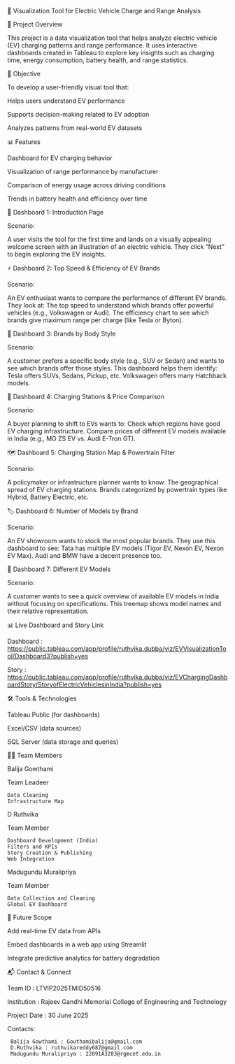 🚗 Visualization Tool for Electric Vehicle Charge and Range Analysis


📌 Project Overview

This project is a data visualization tool that helps analyze electric vehicle (EV) charging patterns and range performance. It uses interactive dashboards created in Tableau to explore key insights such as charging time, energy consumption, battery health, and range statistics.

🎯 Objective

To develop a user-friendly visual tool that:

Helps users understand EV performance

Supports decision-making related to EV adoption

Analyzes patterns from real-world EV datasets

📊 Features

Dashboard for EV charging behavior

Visualization of range performance by manufacturer

Comparison of energy usage across driving conditions

Trends in battery health and efficiency over time

🚗 Dashboard 1: Introduction Page

Scenario:

A user visits the tool for the first time and lands on a visually appealing welcome screen with an illustration of an electric vehicle. They click “Next” to begin exploring the EV insights.

⚡ Dashboard 2: Top Speed & Efficiency of EV Brands

Scenario:

An EV enthusiast wants to compare the performance of different EV brands. They look at:
The top speed to understand which brands offer powerful vehicles (e.g., Volkswagen or Audi).
The efficiency chart to see which brands give maximum range per charge (like Tesla or Byton).

🚙 Dashboard 3: Brands by Body Style

Scenario:

A customer prefers a specific body style (e.g., SUV or Sedan) and wants to see which brands offer those styles. This dashboard helps them identify:
Tesla offers SUVs, Sedans, Pickup, etc.
Volkswagen offers many Hatchback models.

🔌 Dashboard 4: Charging Stations & Price Comparison

Scenario:

A buyer planning to shift to EVs wants to:
Check which regions have good EV charging infrastructure.
Compare prices of different EV models available in India (e.g., MG ZS EV vs. Audi E-Tron GT).

🗺️ Dashboard 5: Charging Station Map & Powertrain Filter

Scenario:

A policymaker or infrastructure planner wants to know:
The geographical spread of EV charging stations.
Brands categorized by powertrain types like Hybrid, Battery Electric, etc.

🏷️ Dashboard 6: Number of Models by Brand

Scenario:

An EV showroom wants to stock the most popular brands. They use this dashboard to see:
Tata has multiple EV models (Tigor EV, Nexon EV, Nexon EV Max).
Audi and BMW have a decent presence too.

🧱 Dashboard 7: Different EV Models

Scenario:

A customer wants to see a quick overview of available EV models in India without focusing on specifications. This treemap shows model names and their relative representation.


📊 Live Dashboard and Story Link

  Dashboard : https://public.tableau.com/app/profile/ruthvika.dubba/viz/EVVisualizationTool/Dashboard3?publish=yes
  
  Story : https://public.tableau.com/app/profile/ruthvika.dubba/viz/EVChargingDashboardStory/StoryofElectricVehiclesinIndia?publish=yes

🛠️ Tools & Technologies

Tableau Public (for dashboards)

Excel/CSV (data sources)

SQL Server (data storage and queries)

👩‍💻 Team Members

Balija Gowthami

  Team Leadeer
  
    Data Cleaning 
    Infrastructure Map 
D Ruthvika

  Team Member
  
    Dashboard Development (India) 
    Filters and KPIs 
    Story Creation & Publishing 
    Web Integration 
Madugundu Muralipriya

  Team Member
  
    Data Collection and Cleaning 
    Global EV Dashboard 


🔮 Future Scope

Add real-time EV data from APIs

Embed dashboards in a web app using Streamlit

Integrate predictive analytics for battery degradation

📬 Contact & Connect

  Team ID : LTVIP2025TMID50516
  
  Institution : Rajeev Gandhi Memorial College of Engineering and Technology
  
  Project Date : 30 June 2025
  
  Contacts:
  
     Balija Gowthami : Gouthamibalija@gmail.com
     D.Ruthvika : ruthvikareddy687@gmail.com
     Madugundu Muralipriya : 22091A3283@rgmcet.edu.in
